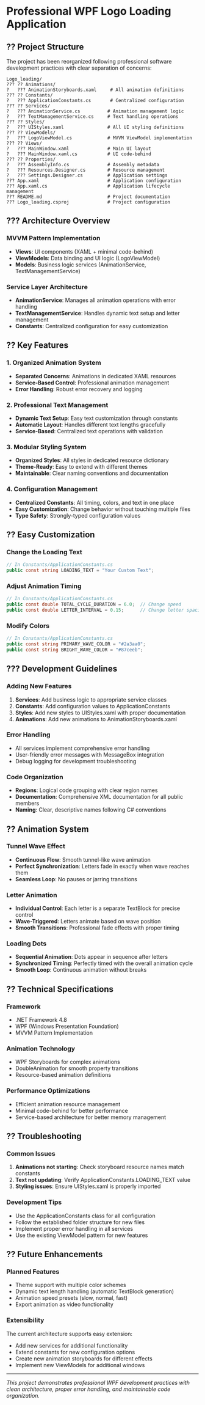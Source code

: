 # Professional WPF Logo Loading Application

## ?? Project Structure

The project has been reorganized following professional software development practices with clear separation of concerns:

```
Logo_loading/
??? ?? Animations/
?   ??? AnimationStoryboards.xaml     # All animation definitions
??? ?? Constants/
?   ??? ApplicationConstants.cs       # Centralized configuration
??? ?? Services/
?   ??? AnimationService.cs          # Animation management logic
?   ??? TextManagementService.cs     # Text handling operations
??? ?? Styles/
?   ??? UIStyles.xaml                # All UI styling definitions
??? ?? ViewModels/
?   ??? LogoViewModel.cs             # MVVM ViewModel implementation
??? ?? Views/
?   ??? MainWindow.xaml              # Main UI layout
?   ??? MainWindow.xaml.cs           # UI code-behind
??? ?? Properties/
?   ??? AssemblyInfo.cs              # Assembly metadata
?   ??? Resources.Designer.cs        # Resource management
?   ??? Settings.Designer.cs         # Application settings
??? App.xaml                         # Application configuration
??? App.xaml.cs                      # Application lifecycle management
??? README.md                        # Project documentation
??? Logo_loading.csproj              # Project configuration
```

## ??? Architecture Overview

### **MVVM Pattern Implementation**
- **Views**: UI components (XAML + minimal code-behind)
- **ViewModels**: Data binding and UI logic (LogoViewModel)
- **Models**: Business logic services (AnimationService, TextManagementService)

### **Service Layer Architecture**
- **AnimationService**: Manages all animation operations with error handling
- **TextManagementService**: Handles dynamic text setup and letter management
- **Constants**: Centralized configuration for easy customization

## ?? Key Features

### 1. **Organized Animation System**
- **Separated Concerns**: Animations in dedicated XAML resources
- **Service-Based Control**: Professional animation management
- **Error Handling**: Robust error recovery and logging

### 2. **Professional Text Management**
- **Dynamic Text Setup**: Easy text customization through constants
- **Automatic Layout**: Handles different text lengths gracefully
- **Service-Based**: Centralized text operations with validation

### 3. **Modular Styling System**
- **Organized Styles**: All styles in dedicated resource dictionary
- **Theme-Ready**: Easy to extend with different themes
- **Maintainable**: Clear naming conventions and documentation

### 4. **Configuration Management**
- **Centralized Constants**: All timing, colors, and text in one place
- **Easy Customization**: Change behavior without touching multiple files
- **Type Safety**: Strongly-typed configuration values

## ?? Easy Customization

### **Change the Loading Text**
```csharp
// In Constants/ApplicationConstants.cs
public const string LOADING_TEXT = "Your Custom Text";
```

### **Adjust Animation Timing**
```csharp
// In Constants/ApplicationConstants.cs
public const double TOTAL_CYCLE_DURATION = 6.0;  // Change speed
public const double LETTER_INTERVAL = 0.15;      // Change letter spacing
```

### **Modify Colors**
```csharp
// In Constants/ApplicationConstants.cs
public const string PRIMARY_WAVE_COLOR = "#2a3aa0";
public const string BRIGHT_WAVE_COLOR = "#87ceeb";
```

## ??? Development Guidelines

### **Adding New Features**
1. **Services**: Add business logic to appropriate service classes
2. **Constants**: Add configuration values to ApplicationConstants
3. **Styles**: Add new styles to UIStyles.xaml with proper documentation
4. **Animations**: Add new animations to AnimationStoryboards.xaml

### **Error Handling**
- All services implement comprehensive error handling
- User-friendly error messages with MessageBox integration
- Debug logging for development troubleshooting

### **Code Organization**
- **Regions**: Logical code grouping with clear region names
- **Documentation**: Comprehensive XML documentation for all public members
- **Naming**: Clear, descriptive names following C# conventions

## ?? Animation System

### **Tunnel Wave Effect**
- **Continuous Flow**: Smooth tunnel-like wave animation
- **Perfect Synchronization**: Letters fade in exactly when wave reaches them
- **Seamless Loop**: No pauses or jarring transitions

### **Letter Animation**
- **Individual Control**: Each letter is a separate TextBlock for precise control
- **Wave-Triggered**: Letters animate based on wave position
- **Smooth Transitions**: Professional fade effects with proper timing

### **Loading Dots**
- **Sequential Animation**: Dots appear in sequence after letters
- **Synchronized Timing**: Perfectly timed with the overall animation cycle
- **Smooth Loop**: Continuous animation without breaks

## ?? Technical Specifications

### **Framework**
- .NET Framework 4.8
- WPF (Windows Presentation Foundation)
- MVVM Pattern Implementation

### **Animation Technology**
- WPF Storyboards for complex animations
- DoubleAnimation for smooth property transitions
- Resource-based animation definitions

### **Performance Optimizations**
- Efficient animation resource management
- Minimal code-behind for better performance
- Service-based architecture for better memory management

## ?? Troubleshooting

### **Common Issues**
1. **Animations not starting**: Check storyboard resource names match constants
2. **Text not updating**: Verify ApplicationConstants.LOADING_TEXT value
3. **Styling issues**: Ensure UIStyles.xaml is properly imported

### **Development Tips**
- Use the ApplicationConstants class for all configuration
- Follow the established folder structure for new files
- Implement proper error handling in all services
- Use the existing ViewModel pattern for new features

## ?? Future Enhancements

### **Planned Features**
- Theme support with multiple color schemes
- Dynamic text length handling (automatic TextBlock generation)
- Animation speed presets (slow, normal, fast)
- Export animation as video functionality

### **Extensibility**
The current architecture supports easy extension:
- Add new services for additional functionality
- Extend constants for new configuration options
- Create new animation storyboards for different effects
- Implement new ViewModels for additional windows

---

*This project demonstrates professional WPF development practices with clean architecture, proper error handling, and maintainable code organization.*